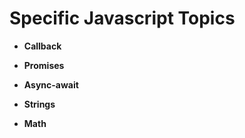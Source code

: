 # Specific Javascript Topics
- **Callback**

- **Promises**

- **Async-await**

- **Strings**

- **Math**
